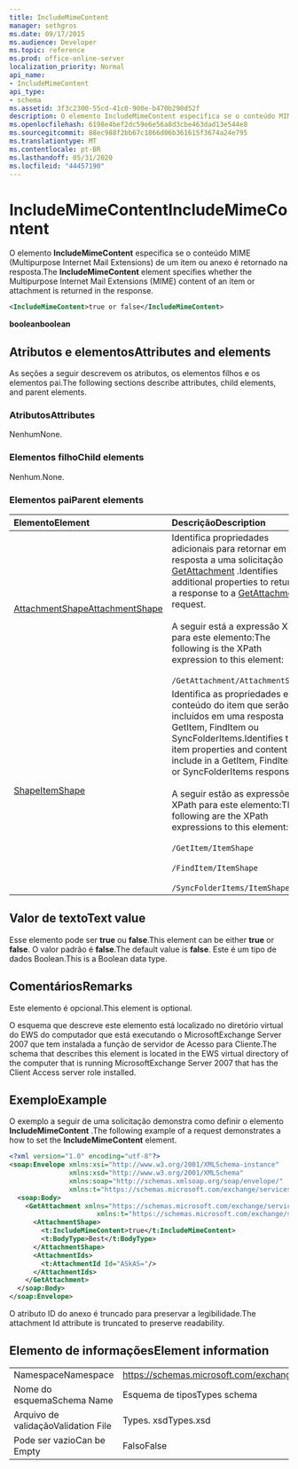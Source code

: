 ```yaml
---
title: IncludeMimeContent
manager: sethgros
ms.date: 09/17/2015
ms.audience: Developer
ms.topic: reference
ms.prod: office-online-server
localization_priority: Normal
api_name:
- IncludeMimeContent
api_type:
- schema
ms.assetid: 3f3c2300-55cd-41c0-900e-b470b290d52f
description: O elemento IncludeMimeContent especifica se o conteúdo MIME (Multipurpose Internet Mail Extensions) de um item ou anexo é retornado na resposta.
ms.openlocfilehash: 6198e4bef2dc59e6e56a8d3cbe463dad13e544e8
ms.sourcegitcommit: 88ec988f2bb67c1866d06b361615f3674a24e795
ms.translationtype: MT
ms.contentlocale: pt-BR
ms.lasthandoff: 05/31/2020
ms.locfileid: "44457190"
---
```

# <a name="includemimecontent"></a><span data-ttu-id="d4e0d-103">IncludeMimeContent</span><span class="sxs-lookup"><span data-stu-id="d4e0d-103">IncludeMimeContent</span></span>

<span data-ttu-id="d4e0d-104">O elemento **IncludeMimeContent** especifica se o conteúdo MIME (Multipurpose Internet Mail Extensions) de um item ou anexo é retornado na resposta.</span><span class="sxs-lookup"><span data-stu-id="d4e0d-104">The **IncludeMimeContent** element specifies whether the Multipurpose Internet Mail Extensions (MIME) content of an item or attachment is returned in the response.</span></span> 
  
```xml
<IncludeMimeContent>true or false</IncludeMimeContent>
```

 <span data-ttu-id="d4e0d-105">**boolean**</span><span class="sxs-lookup"><span data-stu-id="d4e0d-105">**boolean**</span></span>
## <a name="attributes-and-elements"></a><span data-ttu-id="d4e0d-106">Atributos e elementos</span><span class="sxs-lookup"><span data-stu-id="d4e0d-106">Attributes and elements</span></span>

<span data-ttu-id="d4e0d-107">As seções a seguir descrevem os atributos, os elementos filhos e os elementos pai.</span><span class="sxs-lookup"><span data-stu-id="d4e0d-107">The following sections describe attributes, child elements, and parent elements.</span></span>
  
### <a name="attributes"></a><span data-ttu-id="d4e0d-108">Atributos</span><span class="sxs-lookup"><span data-stu-id="d4e0d-108">Attributes</span></span>

<span data-ttu-id="d4e0d-109">Nenhum</span><span class="sxs-lookup"><span data-stu-id="d4e0d-109">None.</span></span>
  
### <a name="child-elements"></a><span data-ttu-id="d4e0d-110">Elementos filho</span><span class="sxs-lookup"><span data-stu-id="d4e0d-110">Child elements</span></span>

<span data-ttu-id="d4e0d-111">Nenhum.</span><span class="sxs-lookup"><span data-stu-id="d4e0d-111">None.</span></span>
  
### <a name="parent-elements"></a><span data-ttu-id="d4e0d-112">Elementos pai</span><span class="sxs-lookup"><span data-stu-id="d4e0d-112">Parent elements</span></span>

|<span data-ttu-id="d4e0d-113">**Elemento**</span><span class="sxs-lookup"><span data-stu-id="d4e0d-113">**Element**</span></span>|<span data-ttu-id="d4e0d-114">**Descrição**</span><span class="sxs-lookup"><span data-stu-id="d4e0d-114">**Description**</span></span>|
|:-----|:-----|
|[<span data-ttu-id="d4e0d-115">AttachmentShape</span><span class="sxs-lookup"><span data-stu-id="d4e0d-115">AttachmentShape</span></span>](attachmentshape.md) <br/> | <span data-ttu-id="d4e0d-116">Identifica propriedades adicionais para retornar em uma resposta a uma solicitação [GetAttachment](getattachment.md) .</span><span class="sxs-lookup"><span data-stu-id="d4e0d-116">Identifies additional properties to return in a response to a [GetAttachment](getattachment.md) request.</span></span>  <br/> <br/> <span data-ttu-id="d4e0d-117">A seguir está a expressão XPath para este elemento:</span><span class="sxs-lookup"><span data-stu-id="d4e0d-117">The following is the XPath expression to this element:</span></span>  <br/><br/>  `/GetAttachment/AttachmentShape` <br/> |
|[<span data-ttu-id="d4e0d-118">Shape</span><span class="sxs-lookup"><span data-stu-id="d4e0d-118">ItemShape</span></span>](itemshape.md) <br/> | <span data-ttu-id="d4e0d-119">Identifica as propriedades e o conteúdo do item que serão incluídos em uma resposta GetItem, FindItem ou SyncFolderItems.</span><span class="sxs-lookup"><span data-stu-id="d4e0d-119">Identifies the item properties and content to include in a GetItem, FindItem, or SyncFolderItems response.</span></span>  <br/> <br/> <span data-ttu-id="d4e0d-120">A seguir estão as expressões XPath para este elemento:</span><span class="sxs-lookup"><span data-stu-id="d4e0d-120">The following are the XPath expressions to this element:</span></span><br/>  <br/>  `/GetItem/ItemShape` <br/><br/>  `/FindItem/ItemShape` <br/><br/>  `/SyncFolderItems/ItemShape` <br/> |
   
## <a name="text-value"></a><span data-ttu-id="d4e0d-121">Valor de texto</span><span class="sxs-lookup"><span data-stu-id="d4e0d-121">Text value</span></span>

<span data-ttu-id="d4e0d-122">Esse elemento pode ser **true** ou **false**.</span><span class="sxs-lookup"><span data-stu-id="d4e0d-122">This element can be either **true** or **false**.</span></span> <span data-ttu-id="d4e0d-123">O valor padrão é **false**.</span><span class="sxs-lookup"><span data-stu-id="d4e0d-123">The default value is **false**.</span></span> <span data-ttu-id="d4e0d-124">Este é um tipo de dados Boolean.</span><span class="sxs-lookup"><span data-stu-id="d4e0d-124">This is a Boolean data type.</span></span>
  
## <a name="remarks"></a><span data-ttu-id="d4e0d-125">Comentários</span><span class="sxs-lookup"><span data-stu-id="d4e0d-125">Remarks</span></span>

<span data-ttu-id="d4e0d-126">Este elemento é opcional.</span><span class="sxs-lookup"><span data-stu-id="d4e0d-126">This element is optional.</span></span>
  
<span data-ttu-id="d4e0d-127">O esquema que descreve este elemento está localizado no diretório virtual do EWS do computador que está executando o MicrosoftExchange Server 2007 que tem instalada a função de servidor de Acesso para Cliente.</span><span class="sxs-lookup"><span data-stu-id="d4e0d-127">The schema that describes this element is located in the EWS virtual directory of the computer that is running MicrosoftExchange Server 2007 that has the Client Access server role installed.</span></span>
  
## <a name="example"></a><span data-ttu-id="d4e0d-128">Exemplo</span><span class="sxs-lookup"><span data-stu-id="d4e0d-128">Example</span></span>

<span data-ttu-id="d4e0d-129">O exemplo a seguir de uma solicitação demonstra como definir o elemento **IncludeMimeContent** .</span><span class="sxs-lookup"><span data-stu-id="d4e0d-129">The following example of a request demonstrates a how to set the **IncludeMimeContent** element.</span></span> 
  
```xml
<?xml version="1.0" encoding="utf-8"?>
<soap:Envelope xmlns:xsi="http://www.w3.org/2001/XMLSchema-instance"
               xmlns:xsd="http://www.w3.org/2001/XMLSchema"
               xmlns:soap="http://schemas.xmlsoap.org/soap/envelope/"
               xmlns:t="https://schemas.microsoft.com/exchange/services/2006/types">
  <soap:Body>
    <GetAttachment xmlns="https://schemas.microsoft.com/exchange/services/2006/messages" 
                      xmlns:t="https://schemas.microsoft.com/exchange/services/2006/types">
      <AttachmentShape>
        <t:IncludeMimeContent>true</t:IncludeMimeContent>
        <t:BodyType>Best</t:BodyType>
      </AttachmentShape>
      <AttachmentIds>
        <t:AttachmentId Id="ASkAS="/>
      </AttachmentIds>
    </GetAttachment>
  </soap:Body>
</soap:Envelope>
```

<span data-ttu-id="d4e0d-130">O atributo ID do anexo é truncado para preservar a legibilidade.</span><span class="sxs-lookup"><span data-stu-id="d4e0d-130">The attachment Id attribute is truncated to preserve readability.</span></span>
  
## <a name="element-information"></a><span data-ttu-id="d4e0d-131">Elemento de informações</span><span class="sxs-lookup"><span data-stu-id="d4e0d-131">Element information</span></span>

|||
|:-----|:-----|
|<span data-ttu-id="d4e0d-132">Namespace</span><span class="sxs-lookup"><span data-stu-id="d4e0d-132">Namespace</span></span>  <br/> |https://schemas.microsoft.com/exchange/services/2006/types  <br/> |
|<span data-ttu-id="d4e0d-133">Nome do esquema</span><span class="sxs-lookup"><span data-stu-id="d4e0d-133">Schema Name</span></span>  <br/> |<span data-ttu-id="d4e0d-134">Esquema de tipos</span><span class="sxs-lookup"><span data-stu-id="d4e0d-134">Types schema</span></span>  <br/> |
|<span data-ttu-id="d4e0d-135">Arquivo de validação</span><span class="sxs-lookup"><span data-stu-id="d4e0d-135">Validation File</span></span>  <br/> |<span data-ttu-id="d4e0d-136">Types. xsd</span><span class="sxs-lookup"><span data-stu-id="d4e0d-136">Types.xsd</span></span>  <br/> |
|<span data-ttu-id="d4e0d-137">Pode ser vazio</span><span class="sxs-lookup"><span data-stu-id="d4e0d-137">Can be Empty</span></span>  <br/> |<span data-ttu-id="d4e0d-138">Falso</span><span class="sxs-lookup"><span data-stu-id="d4e0d-138">False</span></span>  <br/> |
   


